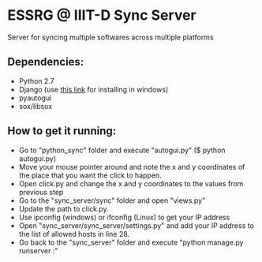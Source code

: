 # ESSRG @ IIIT-D Sync Server
Server for syncing multiple softwares across multiple platforms

## Dependencies:
* Python 2.7
* Django (use [this link](https://www.codingforentrepreneurs.com/blog/install-python-django-on-windows/) for installing in windows)
* pyautogui
* sox/libsox

## How to get it running:
* Go to "python_sync" folder and execute "autogui.py" ($ python autogui.py)
* Move your mouse pointer around and note the x and y coordinates of the place that you want the click to happen. 
* Open click.py and change the x and y coordinates to the values from previous step 
* Go to the "sync_server/sync" folder and open "views.py"
* Update the path to click.py.
* Use ipconfig (windows) or ifconfig (Linux) to get your IP address
* Open "sync_server/sync_server/settings.py" and add your IP address to the list of allowed hosts in line 28.
* Go back to the "sync_server" folder and execute "python manage.py runserver <Your IP Address>:<Port>"